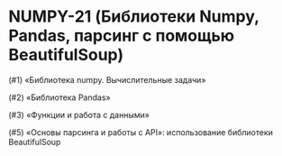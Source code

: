 # NUMPY-21 (Библиотеки Numpy, Pandas, парсинг с помощью BeautifulSoup)

(#1) «Библиотека numpy. Вычислительные задачи» 

(#2) «Библиотека Pandas» 

(#3) «Функции и работа с данными» 

(#5) «Основы парсинга и работы с API»: использование библиотеки BeautifulSoup
